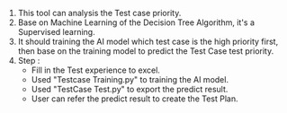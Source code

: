 1. This tool can analysis the Test case priority.
2. Base on Machine Learning of the Decision Tree Algorithm, it's a Supervised learning.
3. It should training the AI model which test case is the high priority first, then base on the training model to predict the Test Case test priority. 
4. Step : 
      - Fill in the Test experience to excel.
      - Used "Testcase Training.py" to training the AI model.
      - Used "TestCase Test.py" to export the predict result. 
      - User can refer the predict result to create the Test Plan. 
